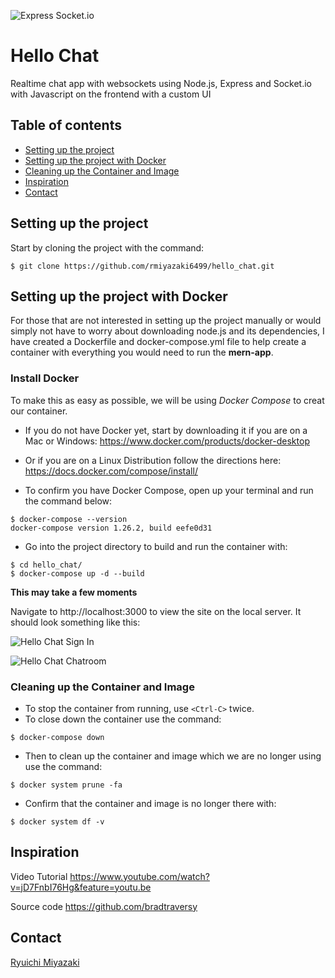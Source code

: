 ![Express Socket.io](https://miro.medium.com/max/1200/1*tWm33yhceKIL22QqOORu2w.png)

# Hello Chat
Realtime chat app with websockets using Node.js, Express and Socket.io with Javascript on the frontend with a custom UI

## Table of contents

- [Setting up the project](#setting-up-the-project)
- [Setting up the project with Docker](#setting-up-the-project-with-docker)
- [Cleaning up the Container and Image](#cleaning-up-the-container-and-image)
- [Inspiration](#inspiration)
- [Contact](#contact)

## Setting up the project

  Start by cloning the project with the command:
  ```
  $ git clone https://github.com/rmiyazaki6499/hello_chat.git
  ```
  
  ## Setting up the project with Docker

  For those that are not interested in setting up the project manually or would simply not have to worry about downloading node.js and its dependencies, I have      created a Dockerfile and docker-compose.yml file to help create a container with everything you would need to run the **mern-app**.

  ### Install Docker

  To make this as easy as possible, we will be using *Docker Compose* to creat our container.

  - If you do not have Docker yet, start by downloading it if you are on a Mac or Windows:
  https://www.docker.com/products/docker-desktop

  - Or if you are on a Linux Distribution follow the directions here:
  https://docs.docker.com/compose/install/

  - To confirm you have Docker Compose, open up your terminal and run the command below:

  ```
  $ docker-compose --version
  docker-compose version 1.26.2, build eefe0d31
  ```
  
  - Go into the project directory to build and run the container with:

  ```
  $ cd hello_chat/
  $ docker-compose up -d --build
  ```

  **This may take a few moments**
  
  Navigate to http://localhost:3000 to view the site on the local server.
It should look something like this:

![Hello Chat Sign In](https://user-images.githubusercontent.com/41876764/90868239-6ed92b80-e34b-11ea-897f-d1b4f6a5c772.png)

![Hello Chat Chatroom](https://user-images.githubusercontent.com/41876764/90868272-7ac4ed80-e34b-11ea-9dd0-0a08c699c75c.png)
  
  ### Cleaning up the Container and Image

  - To stop the container from running, use `<Ctrl-C>` twice.
  - To close down the container use the command:

  ```
  $ docker-compose down
  ```
  - Then to clean up the container and image which we are no longer using use the command:

  ```
  $ docker system prune -fa
  ```

  - Confirm that the container and image is no longer there with:

  ```
  $ docker system df -v
  ```

## Inspiration

Video Tutorial
https://www.youtube.com/watch?v=jD7FnbI76Hg&feature=youtu.be

Source code
https://github.com/bradtraversy

## Contact

[Ryuichi Miyazaki](https://github.com/rmiyazaki6499)
